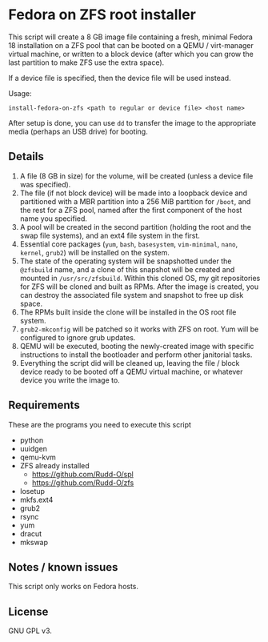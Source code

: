 Fedora on ZFS root installer
============================

This script will create a 8 GB image file containing a fresh, minimal Fedora 18 installation on a ZFS pool that can be booted on a QEMU / virt-manager virtual machine, or written to a block device (after which you can grow the last partition to make ZFS use the extra space).

If a device file is specified, then the device file will be used instead.

Usage:

    install-fedora-on-zfs <path to regular or device file> <host name>

After setup is done, you can use `dd` to transfer the image to the appropriate media (perhaps an USB drive) for booting.

Details
-------

1. A file (8 GB in size) for the volume, will be created (unless a device file was specified).
2. The file (if not block device) will be made into a loopback device and partitioned with a MBR partition into a 256 MiB partition for `/boot`, and the rest for a ZFS pool, named after the first component of the host name you specified.
3. A pool will be created in the second partition (holding the root and the swap file systems), and an ext4 file system in the first.
4. Essential core packages (`yum`, `bash`, `basesystem`, `vim-minimal`, `nano`, `kernel`, `grub2`) will be installed on the system.
5. The state of the operating system will be snapshotted under the `@zfsbuild` name, and a clone of this snapshot will be created and mounted in `/usr/src/zfsbuild`.  Within this cloned OS, my git repositories for ZFS will be cloned and built as RPMs.  After the image is created, you can destroy the associated file system and snapshot to free up disk space.
6. The RPMs built inside the clone will be installed in the OS root file system.
7. `grub2-mkconfig` will be patched so it works with ZFS on root.  Yum will be configured to ignore grub updates.
8. QEMU will be executed, booting the newly-created image with specific instructions to install the bootloader and perform other janitorial tasks.
9. Everything the script did will be cleaned up, leaving the file / block device ready to be booted off a QEMU virtual machine, or whatever device you write the image to.

Requirements
------------

These are the programs you need to execute this script

* python
* uuidgen
* qemu-kvm
* ZFS already installed
  * https://github.com/Rudd-O/spl
  * https://github.com/Rudd-O/zfs
* losetup
* mkfs.ext4
* grub2
* rsync
* yum
* dracut
* mkswap

Notes / known issues
--------------------

This script only works on Fedora hosts.

License
-------

GNU GPL v3.